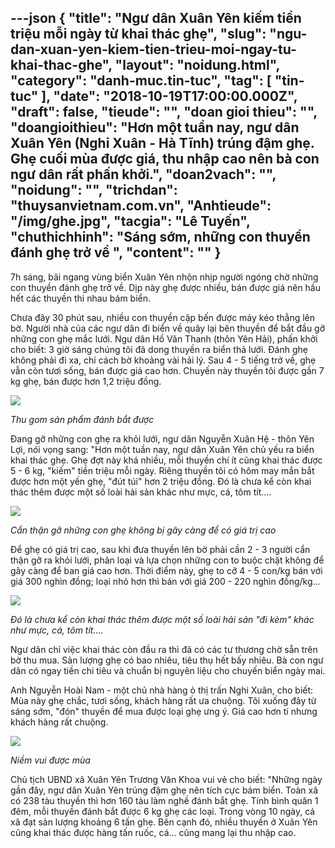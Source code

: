 ---json
{
    "title": "Ngư dân Xuân Yên kiếm tiền triệu mỗi ngày từ khai thác ghẹ",
    "slug": "ngu-dan-xuan-yen-kiem-tien-trieu-moi-ngay-tu-khai-thac-ghe",
    "layout": "noidung.html",
    "category": "danh-muc.tin-tuc",
    "tag": [
        "tin-tuc"
    ],
    "date": "2018-10-19T17:00:00.000Z",
    "draft": false,
    "tieude": "",
    "doan gioi thieu": "",
    "doangioithieu": "Hơn một tuần nay, ngư dân Xuân Yên (Nghi Xuân - Hà Tĩnh) trúng đậm ghẹ. Ghẹ cuối mùa được giá, thu nhập cao nên bà con ngư dân rất phấn khởi.",
    "doan2vach": "",
    "noidung": "",
    "trichdan": "thuysanvietnam.com.vn",
    "Anhtieude": "/img/ghe.jpg",
    "tacgia": "Lê Tuyến",
    "chuthichhinh": "Sáng sớm, những con thuyền đánh ghẹ trở về ",
    "__content__": ""
}
---
<p>7h s&aacute;ng, b&atilde;i ngang v&ugrave;ng biển Xu&acirc;n Y&ecirc;n nhộn nhịp người ng&oacute;ng chờ những con thuyền đ&aacute;nh ghẹ trở về. Dịp n&agrave;y ghẹ được nhiều, b&aacute;n được gi&aacute; n&ecirc;n hầu hết c&aacute;c thuyền thi nhau b&aacute;m biển.</p>

<p>Chưa đ&acirc;y 30 ph&uacute;t sau, nhiều con thuyền cập bến được m&aacute;y k&eacute;o thẳng l&ecirc;n bờ. Người nh&agrave; của c&aacute;c ngư d&acirc;n đi biển về qu&acirc;y lại b&ecirc;n thuyền để bắt đầu gỡ những con ghẹ mắc lưới. Ngư d&acirc;n Hồ Văn Thanh (th&ocirc;n Y&ecirc;n Hải), phấn khởi cho biết: 3 giờ s&aacute;ng ch&uacute;ng t&ocirc;i đ&atilde; dong thuyền ra biển thả lưới. Đ&aacute;nh ghẹ kh&ocirc;ng phải đi xa, chỉ c&aacute;ch bờ khoảng v&agrave;i hải l&yacute;. Sau 4 - 5 tiếng trở về, ghẹ vẫn c&ograve;n tươi sống, b&aacute;n được gi&aacute; cao hơn. Chuyến n&agrave;y thuyền t&ocirc;i được gần 7 kg ghẹ, b&aacute;n được hơn 1,2 triệu đồng.</p>

<p><img src="http://i.baohatinh.vn/news/1842/141d4101223t4030l10-anh-2.jpg?r=650" /></p>

<p><em>Thu gom sản phẩm đ&aacute;nh bắt được&nbsp;</em></p>

<p>Đang gỡ những con ghẹ ra khỏi lưới, ngư d&acirc;n Nguyễn Xu&acirc;n Hệ - th&ocirc;n Y&ecirc;n Lợi, n&oacute;i vọng sang: &quot;Hơn một tuần nay, ngư d&acirc;n Xu&acirc;n Y&ecirc;n chủ yếu ra biển khai th&aacute;c ghẹ. Ghẹ đợt n&agrave;y kh&aacute; nhiều, mỗi thuyền ch&iacute; &iacute;t cũng khai th&aacute;c được 5 - 6 kg, &quot;kiếm&quot; tiền triệu mỗi ng&agrave;y. Ri&ecirc;ng thuyền t&ocirc;i c&oacute; h&ocirc;m may mắn bắt được hơn một yến ghẹ, &quot;đ&uacute;t t&uacute;i&quot; hơn 2 triệu đồng. Đ&oacute; l&agrave; chưa kể c&ograve;n khai th&aacute;c th&ecirc;m được một số lo&agrave;i hải sản kh&aacute;c như mực, c&aacute;, t&ocirc;m t&iacute;t....</p>

<p><img src="http://i.baohatinh.vn/news/1842/141d4101354t7031l1-anh-4.jpg?r=139" /></p>

<p><em>Cẩn thận gỡ những con ghẹ kh&ocirc;ng bị g&atilde;y c&agrave;ng để c&oacute; gi&aacute; trị cao&nbsp;</em></p>

<p>Để ghẹ c&oacute; gi&aacute; trị cao, sau khi đưa thuyền l&ecirc;n bờ phải cần 2 - 3 người cẩn thận gỡ ra khỏi lưới, ph&acirc;n loại v&agrave; lựa chọn những con to buộc chặt kh&ocirc;ng để g&atilde;y c&agrave;ng để ban gi&aacute; cao hơn. Thời điểm n&agrave;y, ghẹ to cỡ 4 - 5 con/kg b&aacute;n với gi&aacute; 300 ngh&igrave;n đồng; loại nhỏ hơn th&igrave; b&aacute;n với gi&aacute; 200 - 220 ngh&igrave;n đồng/kg...</p>

<p><img src="http://i.baohatinh.vn/news/1842/141d4101316t4955l6-anh-1.jpg?r=207" /></p>

<p><em>Đ&oacute; l&agrave; chưa kể c&ograve;n khai th&aacute;c th&ecirc;m được một số lo&agrave;i hải sản &quot;đi k&egrave;m&quot; kh&aacute;c như mực, c&aacute;, t&ocirc;m t&iacute;t....&nbsp;</em></p>

<p>Ngư d&acirc;n chỉ việc khai th&aacute;c c&ograve;n đầu ra th&igrave; đ&atilde; c&oacute; c&aacute;c tư thương chờ sẵn tr&ecirc;n bờ thu mua. Sản lượng ghẹ c&oacute; bao nhi&ecirc;u, ti&ecirc;u thụ hết bấy nhi&ecirc;u. B&agrave; con ngư d&acirc;n c&oacute; ngay tiền chi ti&ecirc;u v&agrave; chuẩn bị nguy&ecirc;n liệu cho chuyến biển ng&agrave;y mai.</p>

<p>Anh Nguyễn Ho&agrave;i Nam - một chủ nh&agrave; h&agrave;ng ỏ thị trấn Nghi Xu&acirc;n, cho biết: M&ugrave;a n&agrave;y ghẹ chắc, tươi sống, kh&aacute;ch h&agrave;ng rất ưa chuộng. T&ocirc;i xuống đ&acirc;y từ s&aacute;ng sớm, &quot;đ&oacute;n&quot; thuyền để mua được loại ghẹ ưng &yacute;. Gi&aacute; cao hơn t&iacute; nhưng kh&aacute;ch h&agrave;ng rất chuộng.</p>

<p><img src="http://i.baohatinh.vn/news/1842/141d4101515t1275l6-anh-3.jpg?r=260" /></p>

<p><em>Niềm vui được m&ugrave;a&nbsp;</em></p>

<p>Chủ tịch UBND x&atilde; Xu&acirc;n Y&ecirc;n Trương Văn Khoa vui vẻ cho biết: &quot;Những ng&agrave;y gần đ&acirc;y, ngư d&acirc;n Xu&acirc;n Y&ecirc;n tr&uacute;ng đậm ghẹ n&ecirc;n t&iacute;ch cực b&aacute;m biển. To&agrave;n x&atilde; c&oacute; 238 t&agrave;u thuyền th&igrave; hơn 160 t&agrave;u l&agrave;m nghề đ&aacute;nh bắt ghẹ. T&iacute;nh b&igrave;nh qu&acirc;n 1 đ&ecirc;m, mỗi thuyền đ&aacute;nh bắt được 6 kg ghẹ c&aacute;c loại. Trong v&ograve;ng 10 ng&agrave;y, cả x&atilde; đạt sản lượng khoảng 6 tấn ghẹ. B&ecirc;n cạnh đ&oacute;, nhiều thuyền ở Xu&acirc;n Y&ecirc;n cũng khai th&aacute;c được h&agrave;ng tấn ruốc, c&aacute;... cũng mang lại thu nhập cao.</p>
